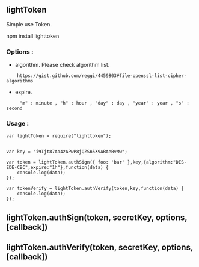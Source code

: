 ## lightToken


Simple use Token.


npm install lighttoken


### Options : 

- algorithm. Please check algorithm list.

```
	https://gist.github.com/reggi/4459803#file-openssl-list-cipher-algorithms
```
- expire.
```
	 "m" : minute , "h" : hour , "day" : day , "year" : year , "s" : second 

```

### Usage : 

```
var lightToken = require("lighttoken");


var key = "i9Ijt87Ao4zAPwP8jQZSn5X9ABAeBvMw";

var token = lightToken.authSign({ foo: 'bar' },key,{algorithm:"DES-EDE-CBC",expire:"1h"},function(data) {
	console.log(data);
});

var tokenVerify = lightToken.authVerify(token,key,function(data) {
	console.log(data);
});

```



## lightToken.authSign(token, secretKey, options, [callback])


## lightToken.authVerify(token, secretKey, options, [callback])